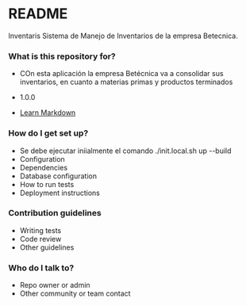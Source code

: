 # README #

Inventaris
Sistema de Manejo de Inventarios de la empresa Betecnica. 

### What is this repository for? ###

* COn esta aplicación la empresa Betécnica va a consolidar sus
inventarios, en cuanto a materias primas y productos terminados

* 1.0.0
* [Learn Markdown](https://bitbucket.org/tutorials/markdowndemo)

### How do I get set up? ###

* Se debe ejecutar iniialmente el comando ./init.local.sh up --build
* Configuration
* Dependencies
* Database configuration
* How to run tests
* Deployment instructions

### Contribution guidelines ###

* Writing tests
* Code review
* Other guidelines

### Who do I talk to? ###

* Repo owner or admin
* Other community or team contact